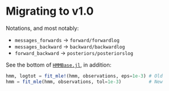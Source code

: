 # Migrating to v1.0

Notations, and most notably:
- `messages_forwards` -> `forward/forwardlog`
- `messages_backward` -> `backward/backwardlog`
- `forward_backward` -> `posteriors/posteriorslog`

See the bottom of [`HMMBase.jl`](src/HMMBase.jl), in addition:

```julia
hmm, logtot = fit_mle!(hmm, observations, eps=1e-3) # Old
hmm = fit_mle(hmm, observations, tol=1e-3)          # New
```
